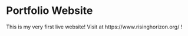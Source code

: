 <h1> Portfolio Website </h1>
This is my very first live website! Visit at https://www.risinghorizon.org/  !


